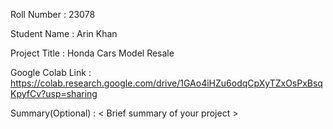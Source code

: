 Roll Number       :   23078

Student Name      :   Arin Khan

Project Title     :   Honda Cars Model Resale

Google Colab Link :   https://colab.research.google.com/drive/1GAo4iHZu6odqCpXyTZxOsPxBsqKpyfCv?usp=sharing

Summary(Optional) :   < Brief summary of your project >
